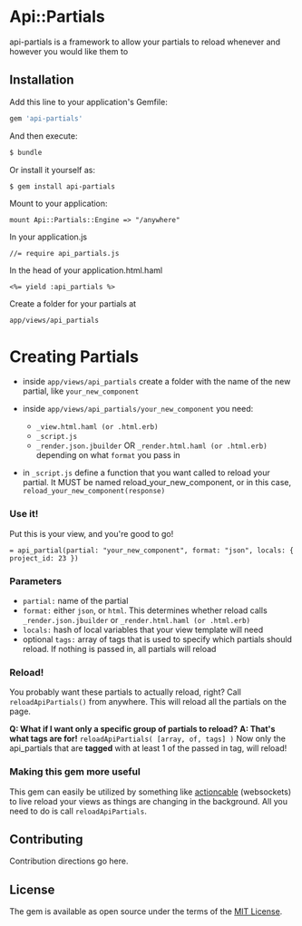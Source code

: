 # Api::Partials
api-partials is a framework to allow your partials to reload whenever and however you would like them to

## Installation
Add this line to your application's Gemfile:

```ruby
gem 'api-partials'
```

And then execute:
```bash
$ bundle
```

Or install it yourself as:
```bash
$ gem install api-partials
```

Mount to your application:
```
mount Api::Partials::Engine => "/anywhere"
```

In your application.js
```
//= require api_partials.js
```

In the head of your application.html.haml
```
<%= yield :api_partials %>
```

Create a folder for your partials at
```
app/views/api_partials
```

# Creating Partials
* inside `app/views/api_partials` create a folder with the name of the new partial, like `your_new_component`
* inside `app/views/api_partials/your_new_component` you need:
  * `_view.html.haml (or .html.erb)`
  * `_script.js`
  * `_render.json.jbuilder` OR `_render.html.haml (or .html.erb)` depending on what `format` you pass in

* in  `_script.js` define a function that you want called to reload your partial. It MUST be named reload_your_new_component, or in this case, `reload_your_new_component(response)`

### Use it!
Put this is your view, and you're good to go!
```
= api_partial(partial: "your_new_component", format: "json", locals: { project_id: 23 })
```

### Parameters
* `partial:` name of the partial
* `format:` either `json`, or `html`. This determines whether reload calls `_render.json.jbuilder` or `_render.html.haml (or .html.erb)`
* `locals:` hash of local variables that your view template will need
* optional `tags:` array of tags that is used to specify which partials should reload. If nothing is passed in, all partials will reload

### Reload!
You probably want these partials to actually reload, right?
Call `reloadApiPartials()` from anywhere. This will reload all the partials on the page.

**Q: What if I want only a specific group of partials to reload?**
**A: That's what tags are for!**
`reloadApiPartials( [array, of, tags] )` Now only the api_partials that are **tagged** with at least 1 of the passed in tag, will reload!

### Making this gem more useful
This gem can easily be utilized by something like [actioncable](https://guides.rubyonrails.org/action_cable_overview.html) (websockets) to live reload your views as things are changing in the background. All you need to do is call `reloadApiPartials`.


## Contributing
Contribution directions go here.

## License
The gem is available as open source under the terms of the [MIT License](https://opensource.org/licenses/MIT).
